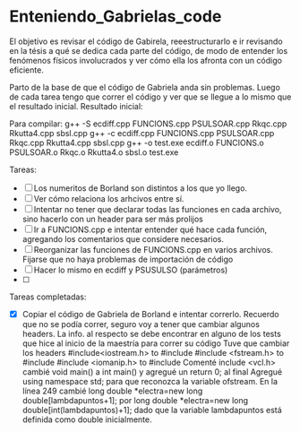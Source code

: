# Enteniendo_Gabrielas_code

El objetivo es revisar el código de Gabirela, reeestructurarlo e ir revisando en la tésis a qué se dedica cada parte del código, de modo de entender los fenómenos físicos involucrados y ver cómo ella los afronta con un código eficiente.

Parto de la base de que el código de Gabriela anda sin problemas. Luego de cada tarea tengo que correr el código y ver que se llegue a lo mismo que el resultado inicial. Resultado inicial:





Para compilar:
g++ -S ecdiff.cpp FUNCIONS.cpp PSULSOAR.cpp Rkqc.cpp Rkutta4.cpp sbsl.cpp 
g++ -c ecdiff.cpp FUNCIONS.cpp PSULSOAR.cpp Rkqc.cpp Rkutta4.cpp sbsl.cpp 
g++ -o test.exe ecdiff.o FUNCIONS.o PSULSOAR.o Rkqc.o Rkutta4.o sbsl.o
test.exe


Tareas:
- [ ] Los numeritos de Borland son distintos a los que yo llego. 
- [ ] Ver cómo relaciona los arhcivos entre sí.
- [ ] Intentar no tener que declarar todas las funciones en cada archivo, sino hacerlo con un header para ser más prolijos
- [ ] Ir a FUNCIONS.cpp e intentar entender qué hace cada función, agregando los comentarios que considere necesarios.
- [ ] Reorganizar las funciones de FUNCIONS.cpp en varios archivos. Fijarse que no haya problemas de importación de código
- [ ] Hacer lo mismo en ecdiff y PSUSULSO (parámetros)
- [ ]



Tareas completadas:
- [x] Copiar el código de Gabriela de Borland e intentar correrlo. Recuerdo que no se podía correr, seguro voy a tener que cambiar algunos headers. La info. al respecto se debe encontrar en alguno de los tests que hice al inicio de la maestría para correr su código
Tuve que cambiar los headers
#include<iostream.h> to #include<iostream>
#include <fstream.h> to #include <fstream> 
#include <iomanip.h> to #include <iomanip>
Comenté include <vcl.h>
cambié void main() a int main() y agregué un return 0; al final
Agregué using namespace std; para que reconozca la variable ofstream.
En la línea 249 cambié
long double *electra=new long double[lambdapuntos+1];
por
long double *electra=new long double[int(lambdapuntos)+1];
dado que la variable lambdapuntos está definida como double inicialmente.




